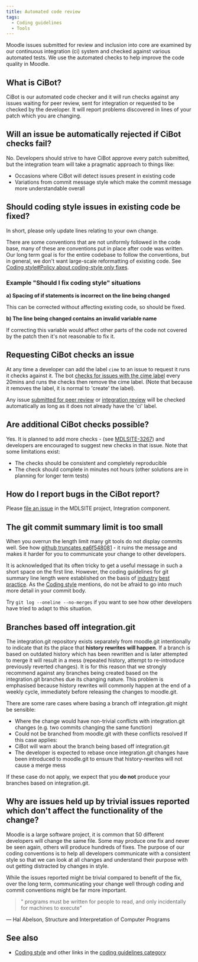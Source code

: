 ```yaml
---
title: Automated code review
tags:
  - Coding guidelines
  - Tools
---
```

Moodle issues submitted for review and inclusion into core are examined by our continuous integration (ci) system and checked against various automated tests. We use the automated checks to help improve the code quality in Moodle.

## What is CiBot?

CiBot is our automated code checker and it will run checks against any issues waiting for peer review, sent for integration or requested to be checked by the developer. It will report problems discovered in lines of your patch which you are changing.

## Will an issue be automatically rejected if CiBot checks fail?

No. Developers should strive to have CiBot approve every patch submitted, but the integration team will take a pragmatic approach to things like:

- Occasions where CiBot will detect issues present in existing code
- Variations from commit message style which make the commit message more understandable overall

## Should coding style issues in existing code be fixed?

In short, please only update lines relating to your own change.

There are some conventions that are not uniformly followed in the code base, many of these are conventions put in place after code was written. Our long term goal is for the entire codebase to follow the conventions, but in general, we don't want large-scale reformatting of existing code. See [Coding style#Policy about coding-style only fixes](/general/development/policies/codingstyle#policy-about-coding-style-only-fixes).

### Example "Should I fix coding style" situations

**a) Spacing of if statements is incorrect on the line being changed**

This can be corrected without affecting existing code, so should be fixed.

**b) The line being changed contains an invalid variable name**

If correcting this variable would affect other parts of the code not covered by the patch then it's not reasonable to fix it.

## Requesting CiBot checks an issue

At any time a developer can add the label `cime` to an issue to request it runs it checks against it. The bot [checks for issues with the cime label](https://github.com/moodlehq/moodle-local_ci/blob/master/tracker_automations/bulk_precheck_issues/criteria/developer_request/query.sh) every 20mins and runs the checks then remove the cime label. (Note that because it removes the label, it is normal to 'create' the label).

Any issue [submitted for peer review](https://github.com/moodlehq/moodle-local_ci/blob/master/tracker_automations/bulk_precheck_issues/criteria/awaiting_peer_review/query.sh) or [integration review](https://github.com/moodlehq/moodle-local_ci/blob/master/tracker_automations/bulk_precheck_issues/criteria/awaiting_integration/query.sh) will be checked automatically as long as it does not already have the 'ci'  label.

## Are additional CiBot checks possible?

Yes. It is planned to add more checks - (see [MDLSITE-3267](https://tracker.moodle.org/browse/MDLSITE-3267)) and developers are encouraged to suggest new checks in that issue. Note that some limitations exist:

- The checks should be consistent and completely reproducible
- The check should complete in minutes not hours (other solutions are in planning for longer term tests)

## How do I report bugs in the CiBot report?

Please [file an issue](https://tracker.moodle.org/secure/CreateIssueDetails!init.jspa?pid=10020&issuetype=1&components=12431&summary=Problem%20with%20CiBot%20results%20on%20MDL-XXXXX) in the MDLSITE project, Integration component.

## The git commit summary  limit is too small

When you overrun the length limit many git tools do not display commits well. See how [github truncates ea6f548081](https://github.com/moodle/moodle/commits/ea6f5480818c31763f91a90a0cafb6a63ca18117) - it ruins the message and makes it harder for you to communicate your change to other developers.

It is acknowledged that its often tricky to get a useful message in such a short space on the first line. However, the coding guidelines for git summary line length were established on the basis of [industry](https://github.com/blog/926-shiny-new-commit-styles) [best](http://git.kernel.org/cgit/linux/kernel/git/torvalds/linux.git/tree/Documentation/SubmittingPatches?id=aad7fb916a10f1065ad23de0c80a4a04bcba8437#n594) [practice](http://stackoverflow.com/questions/2290016/git-commit-messages-50-72-formatting). As the [Coding style](/general/development/policies/codingstyle#git-commits) mentions, do not be afraid to go into much more detail in your commit body.

Try `git log --oneline --no-merges` if you want to see how other developers have tried to adapt to this situation.

## Branches based off integration.git

The integration.git repository exists separately from moodle.git intentionally to indicate that its the place that **history rewrites will happen**. If a branch is based on outdated history which has been rewritten and is later attempted to merge it will result in a  mess (repeated history, attempt to re-introduce previously reverted changes). It is for this reason that we strongly recommend against any branches being created based on the integration.git branches due its changing nature. This problem is emphasised because history rewrites will commonly happen at the end of a weekly cycle, immediately before releasing the changes to moodle.git.

There are some rare cases where basing a branch off integration.git might be sensible:

- Where the change would have non-trivial conflicts with integration.git changes (e.g. two commits changing the same function)
- Could not be branched from moodle.git with these conflicts resolved
If this case applies:
- CiBot will warn about the branch being based off integration.git
- The developer is expected to rebase once integration.git changes have been introduced to moodle.git to ensure that history-rewrites will not cause a merge mess

If these case do not apply, we expect that you **do not** produce your branches based on integration.git.

## Why are issues held up by trivial issues reported which don't affect the functionality of the change?

Moodle is a large software project, it is common that 50 different developers will change the same file. Some may produce one fix and never be seen again, others will produce hundreds of fixes. The purpose of our coding conventions is to help all developers communicate with a consistent style so that we can look at all changes and understand their purpose with out getting distracted by changes in style.

While the issues reported might be trivial compared to benefit of the fix, over the long term, communicating your change well through coding and commit conventions might be far more important.

>" programs must be written for people to read, and only incidentally for machines to execute"

― Hal Abelson, Structure and Interpretation of Computer Programs

## See also

- [Coding style](/general/development/policies/codingstyle) and other links in the [coding guidelines category](https://docs.moodle.org/Category/Coding_guidelines)
